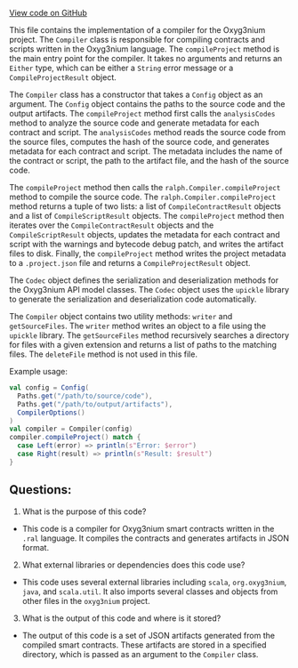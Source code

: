 [View code on GitHub](https://github.com/oxyg3nium/oxyg3nium/ralphc/src/main/scala/org/oxyg3nium/ralphc/Compiler.scala)

This file contains the implementation of a compiler for the Oxyg3nium project. The `Compiler` class is responsible for compiling contracts and scripts written in the Oxyg3nium language. The `compileProject` method is the main entry point for the compiler. It takes no arguments and returns an `Either` type, which can be either a `String` error message or a `CompileProjectResult` object.

The `Compiler` class has a constructor that takes a `Config` object as an argument. The `Config` object contains the paths to the source code and the output artifacts. The `compileProject` method first calls the `analysisCodes` method to analyze the source code and generate metadata for each contract and script. The `analysisCodes` method reads the source code from the source files, computes the hash of the source code, and generates metadata for each contract and script. The metadata includes the name of the contract or script, the path to the artifact file, and the hash of the source code.

The `compileProject` method then calls the `ralph.Compiler.compileProject` method to compile the source code. The `ralph.Compiler.compileProject` method returns a tuple of two lists: a list of `CompileContractResult` objects and a list of `CompileScriptResult` objects. The `compileProject` method then iterates over the `CompileContractResult` objects and the `CompileScriptResult` objects, updates the metadata for each contract and script with the warnings and bytecode debug patch, and writes the artifact files to disk. Finally, the `compileProject` method writes the project metadata to a `.project.json` file and returns a `CompileProjectResult` object.

The `Codec` object defines the serialization and deserialization methods for the Oxyg3nium API model classes. The `Codec` object uses the `upickle` library to generate the serialization and deserialization code automatically.

The `Compiler` object contains two utility methods: `writer` and `getSourceFiles`. The `writer` method writes an object to a file using the `upickle` library. The `getSourceFiles` method recursively searches a directory for files with a given extension and returns a list of paths to the matching files. The `deleteFile` method is not used in this file.

Example usage:

```scala
val config = Config(
  Paths.get("/path/to/source/code"),
  Paths.get("/path/to/output/artifacts"),
  CompilerOptions()
)
val compiler = Compiler(config)
compiler.compileProject() match {
  case Left(error) => println(s"Error: $error")
  case Right(result) => println(s"Result: $result")
}
```
## Questions: 
 1. What is the purpose of this code?
- This code is a compiler for Oxyg3nium smart contracts written in the `.ral` language. It compiles the contracts and generates artifacts in JSON format.

2. What external libraries or dependencies does this code use?
- This code uses several external libraries including `scala`, `org.oxyg3nium`, `java`, and `scala.util`. It also imports several classes and objects from other files in the `oxyg3nium` project.

3. What is the output of this code and where is it stored?
- The output of this code is a set of JSON artifacts generated from the compiled smart contracts. These artifacts are stored in a specified directory, which is passed as an argument to the `Compiler` class.